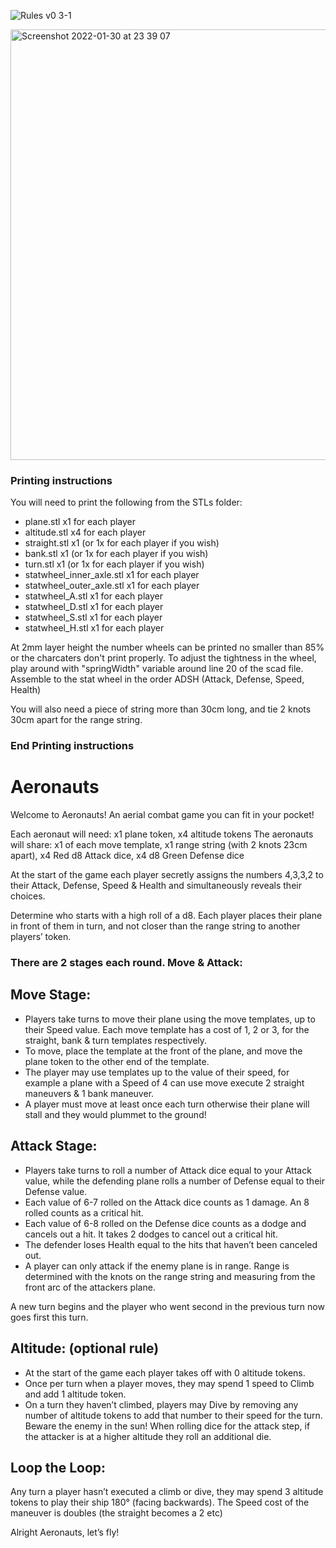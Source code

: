 ![Rules v0 3-1](https://user-images.githubusercontent.com/91621088/154662027-7b71a5b1-542b-4a5e-83be-c7c3cecc542e.png)

<img width="689" alt="Screenshot 2022-01-30 at 23 39 07" src="https://user-images.githubusercontent.com/91621088/151722728-1c324f2c-841d-44c4-a855-62ca75a395dc.png">

### Printing instructions

You will need to print the following from the STLs folder:

- plane.stl x1 for each player
- altitude.stl x4 for each player
- straight.stl x1 (or 1x for each player if you wish)
- bank.stl x1 (or 1x for each player if you wish)
- turn.stl x1 (or 1x for each player if you wish)
- statwheel_inner_axle.stl x1 for each player
- statwheel_outer_axle.stl x1 for each player
- statwheel_A.stl x1 for each player
- statwheel_D.stl x1 for each player
- statwheel_S.stl x1 for each player
- statwheel_H.stl x1 for each player

At 2mm layer height the number wheels can be printed no smaller than 85% or the charcaters don't print properly.
To adjust the tightness in the wheel, play around with "springWidth" variable around line 20 of the scad file.
Assemble to the stat wheel in the order ADSH (Attack, Defense, Speed, Health)

You will also need a piece of string more than 30cm long, and tie 2 knots 30cm apart for the range string.

### End Printing instructions

# Aeronauts

Welcome to Aeronauts! An aerial combat game you can fit in your pocket!

Each aeronaut will need:
x1 plane token, x4 altitude tokens
The aeronauts will share:
x1 of each move template, x1 range string (with 2 knots 23cm apart), x4 Red d8 Attack dice, x4 d8 Green Defense dice

At the start of the game each player secretly assigns the numbers 4,3,3,2 to their Attack, Defense, Speed & Health and simultaneously reveals their choices.

Determine who starts with a high roll of a d8.
Each player places their plane in front of them in turn, and not closer than the range string to another players’ token.

### There are 2 stages each round. Move & Attack:

## Move Stage:

- Players take turns to move their plane using the move templates, up to their Speed value. Each move template has a cost of 1, 2 or 3, for the straight, bank & turn templates respectively.
- To move, place the template at the front of the plane, and move the plane token to the other end of the template.
- The player may use templates up to the value of their speed, for example a plane with a Speed of 4 can use move execute 2 straight maneuvers & 1 bank maneuver.
- A player must move at least
  once each turn otherwise their plane will stall and they would plummet to the ground!

## Attack Stage:

- Players take turns to roll a number of Attack dice equal to your Attack value, while the defending plane rolls a number of Defense equal to their Defense value.
- Each value of 6-7 rolled on the Attack dice counts as 1 damage. An 8 rolled counts as a critical hit.
- Each value of 6-8 rolled on the Defense dice counts as a dodge and cancels out a hit. It takes 2 dodges to cancel out a critical hit.
- The defender loses Health equal to the hits that haven’t been canceled out.
- A player can only attack if the enemy plane is in range. Range is determined with the knots on the range string and measuring from the front arc of the attackers plane.

A new turn begins and the player who went second in the previous turn now goes first this turn.

## Altitude: (optional rule)

- At the start of the game each player takes off with 0 altitude tokens.
- Once per turn when a player moves, they may spend 1 speed to Climb and add 1 altitude token.
- On a turn they haven’t climbed, players may Dive by removing any number of altitude tokens to add that number to their speed for the turn.
  Beware the enemy in the sun! When rolling dice for the attack step, if the attacker is at a higher altitude they roll an additional die.

## Loop the Loop:

Any turn a player hasn’t executed a climb or dive, they may spend 3 altitude tokens to play their ship 180° (facing backwards). The Speed cost of the maneuver is doubles (the straight becomes a 2 etc)

Alright Aeronauts, let’s fly!
